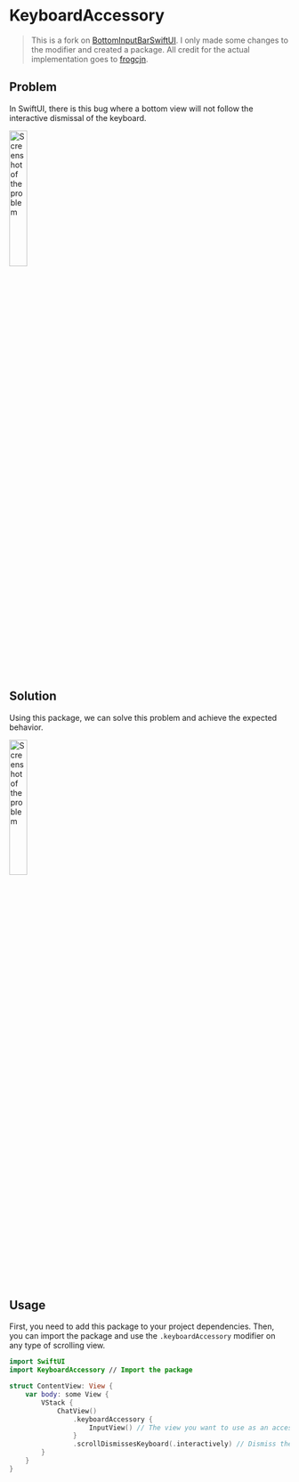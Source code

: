 # KeyboardAccessory

> This is a fork on [BottomInputBarSwiftUI](https://github.com/frogcjn/BottomInputBarSwiftUI). I only made some changes to the modifier and created a package. All credit for the actual implementation goes to [frogcjn](https://github.com/frogcjn).

## Problem

In SwiftUI, there is this bug where a bottom view will not follow the interactive dismissal of the keyboard. 

<img align="center" src="https://github.com/user-attachments/assets/3686d2ea-3d56-4e0e-9ff9-1d8ea44b4d74" alt="Screenshot of the problem" width="25%">

## Solution 

Using this package, we can solve this problem and achieve the expected behavior.

<img align="center" src="https://github.com/user-attachments/assets/1f7ec752-9c2c-447a-9a1c-883ac26830be" alt="Screenshot of the problem" width="25%">

## Usage

First, you need to add this package to your project dependencies. Then, you can import the package and use the `.keyboardAccessory` modifier on any type of scrolling view.                                     

```swift
import SwiftUI
import KeyboardAccessory // Import the package

struct ContentView: View {
    var body: some View {
        VStack {
            ChatView()
                .keyboardAccessory {
                    InputView() // The view you want to use as an accessory
                }
                .scrollDismissesKeyboard(.interactively) // Dismiss the keyboard interactively
        }
    }
}


```





